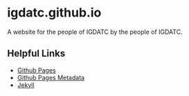 # igdatc.github.io

A website for the people of IGDATC by the people of IGDATC.

## Helpful Links
* [Github Pages](https://pages.github.com/)
* [Github Pages Metadata](https://help.github.com/en/articles/repository-metadata-on-github-pages)
* [Jekyll](https://jekyllrb.com/docs/)
